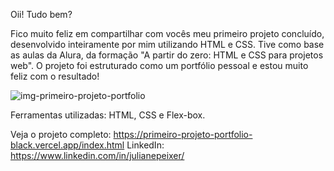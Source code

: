 Oii! Tudo bem?

Fico muito feliz em compartilhar com vocês meu primeiro projeto concluído, desenvolvido inteiramente por mim utilizando HTML e CSS. Tive como base as aulas da Alura, da formação "A partir do zero: HTML e CSS para projetos web". O projeto foi estruturado como um portfólio pessoal e estou muito feliz com o resultado!

![img-primeiro-projeto-portfolio](https://github.com/user-attachments/assets/c913c9a4-965d-4d99-97c7-bf6b75387012)

Ferramentas utilizadas: HTML, CSS e Flex-box.

Veja o projeto completo: https://primeiro-projeto-portfolio-black.vercel.app/index.html
LinkedIn: https://www.linkedin.com/in/julianepeixer/
